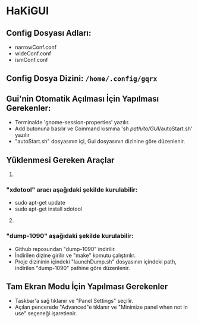 # HaKiGUI
## Config Dosyası Adları: 
* narrowConf.conf
* wideConf.conf
* ismConf.conf

## Config Dosya Dizini: `/home/.config/gqrx`

## Gui'nin Otomatik Açılması İçin Yapılması Gerekenler:
* Terminalde 'gnome-session-properties' yazılır.
* Add butonuna basılır ve Command kısmına 'sh *path/to/GUI*/autoStart.sh' yazılır 
* "autoStart.sh" dosyasının içi, Gui dosyasının dizinine göre düzenlenir.

## Yüklenmesi Gereken Araçlar
1)
### "xdotool" aracı aşağıdaki şekilde kurulabilir:
* sudo apt-get update
* sudo apt-get install xdotool
2)
### "dump-1090" aşağıdaki şekilde kurulabilir:
* Github reposundan "dump-1090" indirilir.
* İndirilen dizine girilir ve "make" komutu çalıştırılır.
* Proje dizininin içindeki "launchDump.sh" dosyasının içindeki path, indirilen "dump-1090" pathine göre düzenlenir.

## Tam Ekran Modu İçin Yapılması Gerekenler
* Taskbar'a sağ tıklanır ve "Panel Settings" seçilir.
* Açılan pencerede "Advanced"e tıklanır ve "Minimize panel when not in use" seçeneği işaretlenir.
